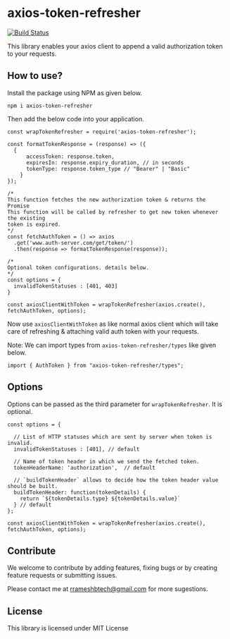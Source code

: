 # axios-token-refresher
[![Build Status](https://travis-ci.org/rrameshbtech/axios-token-refresher.svg?branch=master)](https://travis-ci.org/rrameshbtech/axios-token-refresher)

This library enables your axios client to append a valid authorization token to your requests.

## How to use?

Install the package using NPM as given below.

```
npm i axios-token-refresher
```

Then add the below code into your application.

```
const wrapTokenRefresher = require('axios-token-refresher');

const formatTokenResponse = (response) => ({
  {
      accessToken: response.token,
      expiresIn: response.expiry_duration, // in seconds
      tokenType: response.token_type // "Bearer" | "Basic"
    }
});

/*
This function fetches the new authorization token & returns the Promise
This function will be called by refresher to get new token whenever the existing
token is expired.
*/
const fetchAuthToken = () => axios
  .get('www.auth-server.com/get/token/')
  .then(response => formatTokenResponse(response));

/*
Optional token configurations. details below.
*/
const options = {
  invalidTokenStatuses : [401, 403]
}

const axiosClientWithToken = wrapTokenRefresher(axios.create(), fetchAuthToken, options);

```

Now use `axiosClientWithToken` as like normal axios client which will take care of refreshing & attaching valid auth token with your requests.

Note: We can import types from `axios-token-refresher/types` like given below.

`import { AuthToken } from "axios-token-refresher/types";`

## Options

Options can be passed as the third parameter for `wrapTokenRefresher`. It is optional.

```
const options = {

  // List of HTTP statuses which are sent by server when token is invalid.
  invalidTokenStatuses : [401], // default

  // Name of token header in which we send the fetched token.
  tokenHeaderName: 'authorization',  // default

  // `buildTokenHeader` allows to decide how the token header value should be built.
  buildTokenHeader: function(tokenDetails) {
    return `${tokenDetails.type} ${tokenDetails.value}`
  } // default
};

const axiosClientWithToken = wrapTokenRefresher(axios.create(), fetchAuthToken, options);

```

## Contribute

We welcome to contribute by adding features, fixing bugs or by creating feature requests or submitting issues.

Please contact me at rrameshbtech@gmail.com for more sugestions.

## License

This library is licensed under MIT License

